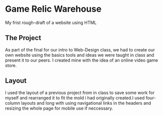 # Game Relic Warehouse
My frist rough-draft of a website using HTML

## The Project
As part of the final for our intro to Web-Design class, we had to create our own website using the basics tools and ideas we were taught in class and present it to our peers. I created mine with the idea of an online video game store.

## Layout
I used the layout of a previous project from in class to save some work for myself and rearranged it to fit the mold i had originally created.I used four-column layouts and long with using navigational links in the headers and resizing the whole page for mobile use if neccessary.
